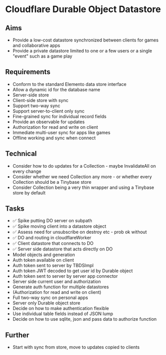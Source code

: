 Cloudflare Durable Object Datastore
===================================

Aims
----

- Provide a low-cost datastore synchronized between clients for games and collaborative apps
- Provide a private datastore limited to one or a few users or a single "event" such as a game play

Requirements
------------

- Conform to the standard Elemento data store interface
- Allow a dynamic id for the database name
- Server-side store
- Client-side store with sync
- Support two-way sync
- Support server-to-client only sync
- Fine-grained sync for individual record fields
- Provide an observable for updates
- Authorization for read and write on client
- Immediate multi-user sync for apps like games
- Offline working and sync when connect

Technical
---------

- Consider how to do updates for a Collection - maybe InvalidateAll on every change
- Consider whether we need Collection any more - or whether every Collection should be a Tinybase store
- Consider Collection being a very thin wrapper and using a Tinybase store by default

Tasks
-----

- ✅ Spike putting DO server on subpath
- ✅ Spike moving client into a datastore object
- ✅ Assess need for unsubscribe on destroy etc - prob ok without
- ✅ DO and routing in cloudflareWorker
- ✅ Client datastore that connects to DO
- ✅ Server side datastore that acts directly on DO
- Model objects and generation
- Auth token available on client
- Auth token sent to server by TBDSImpl
- Auth token JWT decoded to get user id by Durable object
- Auth token sent to server by server app connector
- Server side current user and authorization
- Generate auth function for multiple datastores
- (Authorization for read and write on client)
- Full two-way sync on personal apps
- Server only Durable object store
- Decide on how to make authentication flexible
- Use individual table fields instead of JSON lump
- Decide on how to use sqlite, json and pass data to authorize function

Further
-------

- Start with sync from store, move to updates copied to clients

